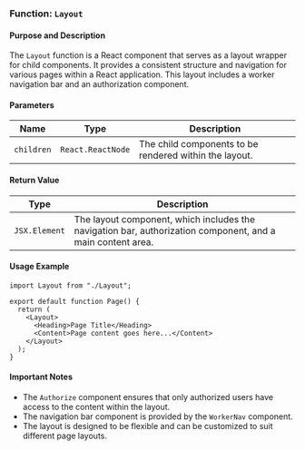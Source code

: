 ### Function: `Layout`

#### Purpose and Description
The `Layout` function is a React component that serves as a layout wrapper for child components. It provides a consistent structure and navigation for various pages within a React application. This layout includes a worker navigation bar and an authorization component.

#### Parameters
| Name | Type | Description |
|---|---|---|
| `children` | `React.ReactNode` | The child components to be rendered within the layout. |

#### Return Value
| Type | Description |
|---|---|
| `JSX.Element` | The layout component, which includes the navigation bar, authorization component, and a main content area. |

#### Usage Example
```
import Layout from "./Layout";

export default function Page() {
  return (
    <Layout>
      <Heading>Page Title</Heading>
      <Content>Page content goes here...</Content>
    </Layout>
  );
}
```

#### Important Notes
- The `Authorize` component ensures that only authorized users have access to the content within the layout.
- The navigation bar component is provided by the `WorkerNav` component.
- The layout is designed to be flexible and can be customized to suit different page layouts.